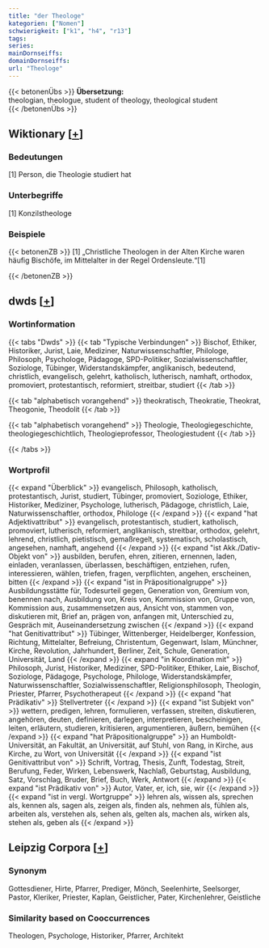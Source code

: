 ```yaml
---
title: "der Theologe"
kategorien: ["Nomen"]
schwierigkeit: ["k1", "h4", "r13"]
tags:
series:
mainDornseiffs:
domainDornseiffs:
url: "Theologe"
---
```


{{< betonenÜbs >}}
**Übersetzung:**  
theologian, theologue, student of theology, theological  student  
{{< /betonenÜbs >}}

## Wiktionary [[+](https://de.wiktionary.org/wiki/Theologe)]

### Bedeutungen
[1] Person, die Theologie studiert hat  

### Unterbegriffe
[1] Konzilstheologe  

### Beispiele
{{< betonenZB >}}
[1] „Christliche Theologen in der Alten Kirche waren häufig Bischöfe, im Mittelalter in der Regel Ordensleute.“[1]  

{{< /betonenZB >}}


## dwds [[+](https://www.dwds.de/wb/Theologe)]

### Wortinformation
{{< tabs "Dwds" >}}
{{< tab "Typische Verbindungen" >}}
Bischof, Ethiker, Historiker, Jurist, Laie, Mediziner, Naturwissenschaftler, Philologe, Philosoph, Psychologe, Pädagoge, SPD-Politiker, Sozialwissenschaftler, Soziologe, Tübinger, Widerstandskämpfer, anglikanisch, bedeutend, christlich, evangelisch, gelehrt, katholisch, lutherisch, namhaft, orthodox, promoviert, protestantisch, reformiert, streitbar, studiert
{{< /tab >}}

{{< tab "alphabetisch vorangehend" >}}
theokratisch, Theokratie, Theokrat, Theogonie, Theodolit
{{< /tab >}}

{{< tab "alphabetisch vorangehend" >}}
Theologie, Theologiegeschichte, theologiegeschichtlich, Theologieprofessor, Theologiestudent
{{< /tab >}}

{{< /tabs >}}

### Wortprofil
{{< expand "Überblick" >}} evangelisch, Philosoph, katholisch, protestantisch, Jurist, studiert, Tübinger, promoviert, Soziologe, Ethiker, Historiker, Mediziner, Psychologe, lutherisch, Pädagoge, christlich, Laie, Naturwissenschaftler, orthodox, Philologe {{< /expand >}}
{{< expand "hat Adjektivattribut" >}} evangelisch, protestantisch, studiert, katholisch, promoviert, lutherisch, reformiert, anglikanisch, streitbar, orthodox, gelehrt, lehrend, christlich, pietistisch, gemaßregelt, systematisch, scholastisch, angesehen, namhaft, angehend {{< /expand >}}
{{< expand "ist Akk./Dativ-Objekt von" >}} ausbilden, berufen, ehren, zitieren, ernennen, laden, einladen, veranlassen, überlassen, beschäftigen, entziehen, rufen, interessieren, wählen, triefen, fragen, verpflichten, angehen, erscheinen, bitten {{< /expand >}}
{{< expand "ist in Präpositionalgruppe" >}} Ausbildungsstätte für, Todesurteil gegen, Generation von, Gremium von, benennen nach, Ausbildung von, Kreis von, Kommission von, Gruppe von, Kommission aus, zusammensetzen aus, Ansicht von, stammen von, diskutieren mit, Brief an, prägen von, anfangen mit, Unterschied zu, Gespräch mit, Auseinandersetzung zwischen {{< /expand >}}
{{< expand "hat Genitivattribut" >}} Tübinger, Wittenberger, Heidelberger, Konfession, Richtung, Mittelalter, Befreiung, Christentum, Gegenwart, Islam, Münchner, Kirche, Revolution, Jahrhundert, Berliner, Zeit, Schule, Generation, Universität, Land {{< /expand >}}
{{< expand "in Koordination mit" >}} Philosoph, Jurist, Historiker, Mediziner, SPD-Politiker, Ethiker, Laie, Bischof, Soziologe, Pädagoge, Psychologe, Philologe, Widerstandskämpfer, Naturwissenschaftler, Sozialwissenschaftler, Religionsphilosoph, Theologin, Priester, Pfarrer, Psychotherapeut {{< /expand >}}
{{< expand "hat Prädikativ" >}} Stellvertreter {{< /expand >}}
{{< expand "ist Subjekt von" >}} wettern, predigen, lehren, formulieren, verfassen, streiten, diskutieren, angehören, deuten, definieren, darlegen, interpretieren, bescheinigen, leiten, erläutern, studieren, kritisieren, argumentieren, äußern, bemühen {{< /expand >}}
{{< expand "hat Präpositionalgruppe" >}} an Humboldt-Universität, an Fakultät, an Universität, auf Stuhl, von Rang, in Kirche, aus Kirche, zu Wort, von Universität {{< /expand >}}
{{< expand "ist Genitivattribut von" >}} Schrift, Vortrag, Thesis, Zunft, Todestag, Streit, Berufung, Feder, Wirken, Lebenswerk, Nachlaß, Geburtstag, Ausbildung, Satz, Vorschlag, Bruder, Brief, Buch, Werk, Antwort {{< /expand >}}
{{< expand "ist Prädikativ von" >}} Autor, Vater, er, ich, sie, wir {{< /expand >}}
{{< expand "ist in vergl. Wortgruppe" >}} lehren als, wissen als, sprechen als, kennen als, sagen als, zeigen als, finden als, nehmen als, fühlen als, arbeiten als, verstehen als, sehen als, gelten als, machen als, wirken als, stehen als, geben als {{< /expand >}}

## Leipzig Corpora [[+](https://corpora.uni-leipzig.de/en/res?word=Theologe&corpusId=deu_newscrawl-public_2018)]


### Synonym
Gottesdiener, Hirte, Pfarrer, Prediger, Mönch, Seelenhirte, Seelsorger, Pastor, Kleriker, Priester, Kaplan, Geistlicher, Pater, Kirchenlehrer, Geistliche


### Similarity based on Cooccurrences
Theologen, Psychologe, Historiker, Pfarrer, Architekt

